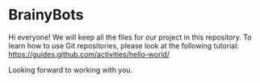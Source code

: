 # BrainyBots

Hi everyone! We will keep all the files for our project in this repository. To learn how to use Git repositories, please look at the following tutorial: https://guides.github.com/activities/hello-world/

Looking forward to working with you.
